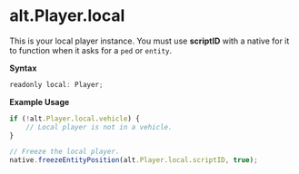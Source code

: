 # alt.Player.local

This is your local player instance. You must use **scriptID** with a native for it to function when it asks for a `ped` or `entity`.

**Syntax**

```js
readonly local: Player;
```

**Example Usage**

```js
if (!alt.Player.local.vehicle) {
    // Local player is not in a vehicle.
}

// Freeze the local player.
native.freezeEntityPosition(alt.Player.local.scriptID, true);
```
